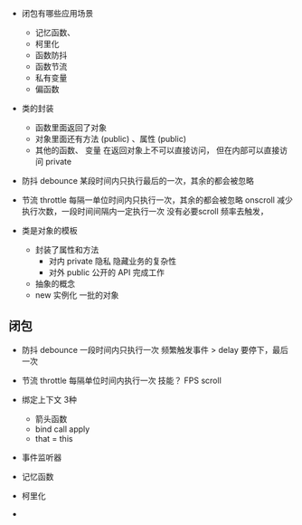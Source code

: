 - 闭包有哪些应用场景
  - 记忆函数、
  - 柯里化
  - 函数防抖
  - 函数节流
  - 私有变量
  - 偏函数

- 类的封装
  - 函数里面返回了对象
  - 对象里面还有方法 (public) 、属性 (public)
  - 其他的函数、 变量 在返回对象上不可以直接访问， 但在内部可以直接访问  private

- 防抖 debounce
  某段时间内只执行最后的一次，其余的都会被忽略

- 节流 throttle
  每隔一单位时间内只执行一次，其余的都会被忽略
  onscroll 减少执行次数，一段时间间隔内一定执行一次
  没有必要scroll 频率去触发，

- 类是对象的模板
  - 封装了属性和方法
    - 对内 private 隐私 隐藏业务的复杂性
    - 对外 public 公开的 API 完成工作
  - 抽象的概念
  - new 实例化 一批的对象

## 闭包
- 防抖 debounce
  一段时间内只执行一次
  频繁触发事件 > delay 要停下，最后一次
  
- 节流 throttle
  每隔单位时间内执行一次
  技能？ FPS 
  scroll 
- 绑定上下文
  3种
  - 箭头函数
  - bind call apply
  - that = this
- 事件监听器 
- 记忆函数
- 柯里化
- 